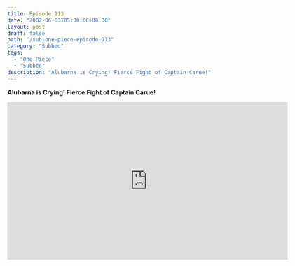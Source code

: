 ```yaml
---
title: Episode 113
date: "2002-06-03T05:30:00+00:00"
layout: post
draft: false
path: "/sub-one-piece-episode-113"
category: "Subbed"
tags:
  - "One Piece"
  - "Subbed"
description: "Alubarna is Crying! Fierce Fight of Captain Carue!"
---
```


**Alubarna is Crying! Fierce Fight of Captain Carue!**

<iframe width="640" height="360" src="https://www.rapidvideo.com/e/FXOR4D5EOQ" frameborder="0" marginwidth=0 marginheight=0 scrolling=no allowfullscreen></iframe>

